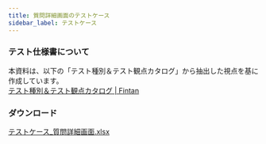 ```yaml
---
title: 質問詳細画面のテストケース
sidebar_label: テストケース
---
```


### テスト仕様書について

本資料は、以下の「テスト種別＆テスト観点カタログ」から抽出した視点を基に作成しています。<br/>
[テスト種別＆テスト観点カタログ | Fintan](https://fintan.jp/page/1456)

### ダウンロード

[テストケース_質問詳細画面.xlsx](テストケース_質問詳細画面.xlsx)
